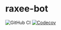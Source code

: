 # raxee-bot

![GitHub CI](https://img.shields.io/github/actions/workflow/status/vlad-yakovlev/raxee-bot/ci.yml?branch=main&label=github-ci)
[![Codecov](https://img.shields.io/codecov/c/github/vlad-yakovlev/raxee-bot/main)](https://codecov.io/gh/vlad-yakovlev/raxee-bot)
